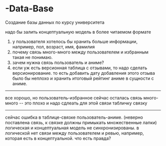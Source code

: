 # -Data-Base
Создание базы данных по курсу университета


надо бы залить концептуальную модель в более читаемом формате



1) у пользователя хотелось бы хранить больше информации, например, пол, возраст, имя, фамилия
2) почему связь много-много между пользователем и избранным такая не понимаю.
3) зачем нужна связь пользователь и аниме?
4) если уж есть версионная таблица с отзывами, то надо сделать версионирование. то есть добавить дату добавления этого отзыва было бы неплохо и хранить итоговый рейтинг аниме в сущности с аниме.


______

все хорошо, но пользователь-избранное сейчас осталась связь много-много -- это плохо и надо сдлеать для этой связи табличку связку

______

сейчас ошибка в таблице-связке пользователь-аниме. (неверно поставлена связь, к связке должны примыкать множественные лапки)
логическая и концептуальная модель не синхронизированы. в логической нет связи между пользователем и ревью, например, которая есть в концептуальной. что есть правда?

